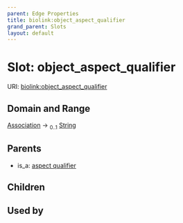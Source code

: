 ```yaml
---
parent: Edge Properties
title: biolink:object_aspect_qualifier
grand_parent: Slots
layout: default
---
```


# Slot: object_aspect_qualifier




URI: [biolink:object_aspect_qualifier](https://w3id.org/biolink/vocab/object_aspect_qualifier)

## Domain and Range

[Association](Association.md) ->  <sub>0..1</sub> [String](types/String.md)

## Parents

 *  is_a: [aspect qualifier](aspect_qualifier.md)

## Children


## Used by


